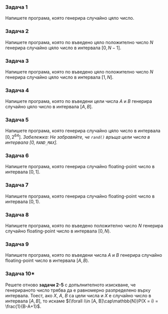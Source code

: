 ### Задача 1
Напишете програма, която генерира случайно цяло число.

### Задача 2
Напишете програма, която по въведено цяло положително число $N$ генерира случайно цяло число в интервала $[0, N-1]$.

### Задача 3
Напишете програма, която по въведено цяло положително число $N$ генерира случайно цяло число в интервала $[1, N]$.

### Задача 4
Напишете програма, която по въведени цели числа $A$ и $B$ генерира случайно цяло число в интервала $[A, B]$.

### Задача 5
Напишете програма, която генерира случайно цяло число в интервала  $[0, 2^{64}]$.
*Забележка: Не забравяйте, че `rand()` връща цели числа в интервала [0, `RAND_MAX`].*

### Задача 6
Напишете програма, която генерира случайно floating-point число в интервала $[0, 1]$.

### Задача 7
Напишете програма, която генерира случайно floating-point число в интервала $[0, 1)$.

### Задача 8
Напишете програма, която по въведено положително число $N$ генерира случайно floating-point число в интервала $[0, N)$.

### Задача 9
Напишете програма, която по въведени числа $A$ и $B$ генерира случайно floating-point число в интервала $[A, B)$.

### Задача 10\*
Решете отново **задачи 2-5** с допълнителното изискване, че генерираното число трябва да е равномерно разпределено върху интервала. Тоест, ако $X$, $A$, $B$ са цели числа и $X$ е случайно число в интервала $[A, B]$, то искаме $(\forall i\in [A, B]\cap\mathbb{N})P(X = i) = \frac{1}{B-A+1}$.
